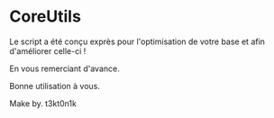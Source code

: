 # CoreUtils

Le script a été conçu exprès pour l'optimisation de votre base et afin d'améliorer celle-ci !

En vous remerciant d'avance.

Bonne utilisation à vous.

Make by. t3kt0n1k
